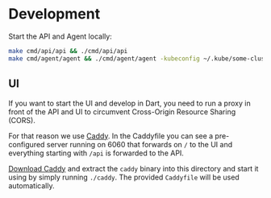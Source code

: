 # Development

Start the API and Agent locally:
```bash
make cmd/api/api && ./cmd/api/api
make cmd/agent/agent && ./cmd/agent/agent -kubeconfig ~/.kube/some-cluster -name local
```

## UI

If you want to start the UI and develop in Dart, you need to run a proxy in front of the API and UI
to circumvent Cross-Origin Resource Sharing (CORS).

For that reason we use [Caddy](https://caddyserver.com/).
In the Caddyfile you can see a pre-configured server running on 6060 that forwards on `/` to the UI
and everything starting with `/api` is forwarded to the API.

[Download Caddy](https://caddyserver.com/download) and extract the `caddy` binary
into this directory and start it using by simply running `./caddy`.
The provided `Caddyfile` will be used automatically.
